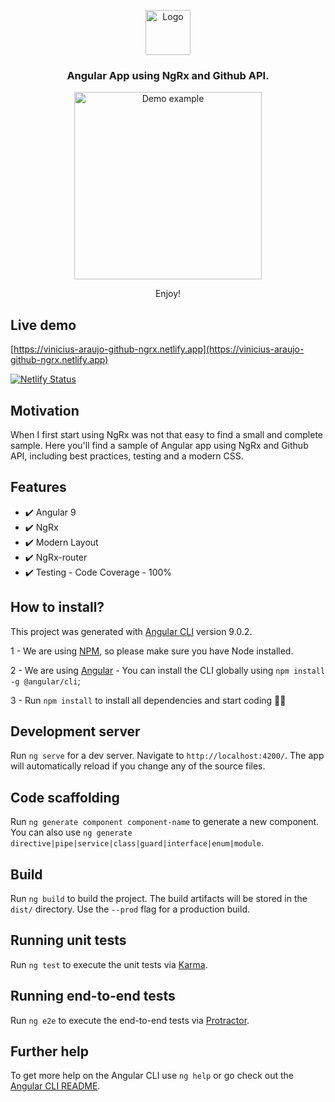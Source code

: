 <p align="center">
  <a href="https://angular.io/">
    <img src="https://angular.io/assets/images/logos/angular/angular.svg" alt="Logo" width=72 height=72>
  </a>
   <h3 align="center">Angular App using NgRx and Github API.</h3>
</p>

<p align="center">
  <a href="https://vinicius-araujo-github-ngrx.netlify.app/">
    <img src="https://media.giphy.com/media/L0wtCY7yxS1aqMQItF/giphy.gif" height="300px" alt="Demo example"/>
  </a>
</p>

<p align="center">Enjoy!</p>

## Live demo
[https://vinicius-araujo-github-ngrx.netlify.app](https://vinicius-araujo-github-ngrx.netlify.app)

[![Netlify Status](https://api.netlify.com/api/v1/badges/31f5a27b-5ec0-493c-88e6-7b4e62fcbf6a/deploy-status)](https://app.netlify.com/sites/vinicius-araujo-github-ngrx/deploys)

## Motivation

When I first start using NgRx was not that easy to find a small and complete sample. Here you'll find a sample of Angular app using NgRx and Github API, including best practices, testing and a modern CSS.

## Features

- ✔️ Angular 9
- ✔️ NgRx
- ✔️ Modern Layout
- ✔️ NgRx-router
- ✔️ Testing - Code Coverage - 100%

## How to install?

This project was generated with [Angular CLI](https://github.com/angular/angular-cli) version 9.0.2.

1 - We are using [NPM](https://nodejs.org/en/), so please make sure you have Node installed.

2 - We are using [Angular](https://angular.io/guide/setup-local) - You can install the CLI globally using `npm install -g @angular/cli`;

3 - Run `npm install` to install all dependencies and start coding 🤘🏻

## Development server

Run `ng serve` for a dev server. Navigate to `http://localhost:4200/`. The app will automatically reload if you change any of the source files.

## Code scaffolding

Run `ng generate component component-name` to generate a new component. You can also use `ng generate directive|pipe|service|class|guard|interface|enum|module`.

## Build

Run `ng build` to build the project. The build artifacts will be stored in the `dist/` directory. Use the `--prod` flag for a production build.

## Running unit tests

Run `ng test` to execute the unit tests via [Karma](https://karma-runner.github.io).

## Running end-to-end tests

Run `ng e2e` to execute the end-to-end tests via [Protractor](http://www.protractortest.org/).

## Further help

To get more help on the Angular CLI use `ng help` or go check out the [Angular CLI README](https://github.com/angular/angular-cli/blob/master/README.md).
